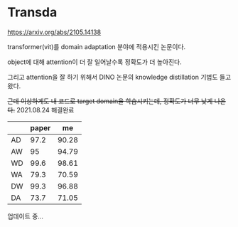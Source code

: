 # Transda

https://arxiv.org/abs/2105.14138

transformer(vit)를 domain adaptation 분야에 적용시킨 논문이다.

object에 대해 attention이 더 잘 일어날수록 정확도가 더 높아진다.

그리고 attention을 잘 하기 위해서 DINO 논문의 knowledge distillation 기법도 들고 왔다.

~~근데 이상하게도 내 코드로 target domain을 학습시키는데, 정확도가 너무 낮게 나온다.~~
2021.08.24 해결완료

|   | paper |  me |
|---|-------|-----|   
|AD | 97.2  |90.28|
|AW |  95   |94.79|
|WD | 99.6  |98.61|
|WA | 79.3  |70.59|
|DW | 99.3  |96.88|
|DA |73.7   |71.05|


업데이트 중...
